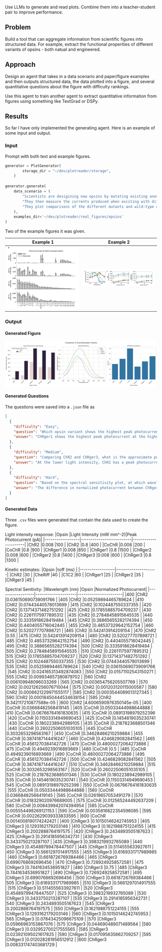 Use LLMs to generate and read plots. Combine them into a teacher-student pair to improve performance.

## Problem

Build a tool that can aggregate information from scientific figures into structured data. For example, extract the functional properities of different variants of opsins - both natual and engineered.

## Approach

Design an agent that takes in a data scenario and paper/figure examples and then outputs structured data, the data plotted into a figure, and several quantitative questions about the figure with difficulty rankings.

Use this agent to train another agent to extract quantitative information from figures using something like TextGrad or DSPy.

## Results

So far I have only implemented the generating agent. Here is an example of some input and output.

### Input

Prompt with both text and example figures.
```Python
generator = PlotGenerator(
        storage_dir = "~/dev/plotreader/storage", 
    )

generator.generate(
    data_scenario = (
        "Scientists are desigining new opsins by mutating existing ones. " +
        "They then measure the currents produced when exciting with different wavelengths of light. " + 
        "They plot comparisons of the different mutants and wild-type as function of these wavelengths."
    ),
    examples_dir='~/dev/plotreader/real_figures/opsins'
)
```

Two of the example figures it was given.

| Example 1 | Example 2|
| -- | -- |
| ![plot](./docs/images/example_figure.png) | ![plot](./docs/images/example_figure_2.png) |



### Output

#### Generated Figure

![plot](./docs/images/opsin_characterization.png)

#### Generated Questions
The questions were saved into a `.json` file as
```JSON
[
  {
    "difficulty": "Easy",
    "question": "Which opsin variant shows the highest peak photocurrent at the higher light intensity (0.8 mW mm^-2)?",
    "answer": "ChRger1 shows the highest peak photocurrent at the higher light intensity, with a value of approximately 1500 pA."
  },
  {
    "difficulty": "Medium",
    "question": "Comparing ChR2 and ChRger3, what is the approximate percentage increase in peak photocurrent at the lower light intensity (8 \u00d7 10^-3 mW mm^-2)?",
    "answer": "At the lower light intensity, ChR2 has a peak photocurrent of about 100 pA, while ChRger3 has a peak photocurrent of about 600 pA. The percentage increase is approximately (600 - 100) / 100 * 100 = 500%. ChRger3 shows a 500% increase in peak photocurrent compared to ChR2 at the lower light intensity."
  },
  {
    "difficulty": "Hard",
    "question": "Based on the spectral sensitivity plot, at which wavelength does the difference in normalized photocurrent between ChRger3 and ChR2 appear to be the greatest, and what is the approximate magnitude of this difference?",
    "answer": "The difference in normalized photocurrent between ChRger3 and ChR2 appears to be greatest at around 480-490 nm. At this point, ChRger3 has a normalized photocurrent of about 0.75, while ChR2 has a normalized photocurrent of about 0.55. The magnitude of the difference is approximately 0.75 - 0.55 = 0.2, or a 20% difference in normalized photocurrent."
  }
]
```

#### Generated Data
Three `.csv` files were generated that contain the data used to create the figure.

Light intensity response:
|Opsin             |Light Intensity (mW mm^-2)|Peak Photocurrent (pA)|
|------------------|--------------------------|----------------------|
|ChR2              |0.008                     |100                   |
|ChR2              |0.8                       |400                   |
|CoChR             |0.008                     |200                   |
|CoChR             |0.8                       |900                   |
|ChRger1           |0.008                     |850                   |
|ChRger1           |0.8                       |1500                  |
|ChRger2           |0.008                     |600                   |
|ChRger2           |0.8                       |1400                  |
|ChRger3           |0.008                     |600                   |
|ChRger3           |0.8                       |1300                  |



Kinetic estimates:
|Opsin             |τoff (ms)            |
|------------------|---------------------|
|ChR2              |30                   |
|CheRiff           |40                   |
|C1C2              |60                   |
|ChRger1           |25                   |
|ChRger2           |35                   |
|ChRger3           |45                   |


Spectral Senitivity:
|Wavelength (nm)   |Opsin                |Normalized Photocurrent|
|------------------|---------------------|-----------------------|
|400               |ChR2                 |0.036150690739091766   |
|405               |ChR2                 |0.05259894465789624    |
|410               |ChR2                 |0.07443440578013699    |
|415               |ChR2                 |0.1024487550337355     |
|420               |ChR2                 |0.13714371482751292    |
|425               |ChR2                 |0.17855885704709237    |
|430               |ChR2                 |0.22611175977895312    |
|435               |ChR2                 |0.27848458915645535    |
|440               |ChR2                 |0.3335918628419484     |
|445               |ChR2                 |0.38865655282174394    |
|450               |ChR2                 |0.4404055716042445     |
|455               |ChR2                 |0.48537329642152754    |
|460               |ChR2                 |0.520277707898721      |
|465               |ChR2                 |0.542413914209154      |
|470               |ChR2                 |0.55                   |
|475               |ChR2                 |0.542413914209154      |
|480               |ChR2                 |0.520277707898721      |
|485               |ChR2                 |0.48537329642152754    |
|490               |ChR2                 |0.4404055716042445     |
|495               |ChR2                 |0.38865655282174394    |
|500               |ChR2                 |0.3335918628419484     |
|505               |ChR2                 |0.27848458915645535    |
|510               |ChR2                 |0.22611175977895312    |
|515               |ChR2                 |0.17855885704709237    |
|520               |ChR2                 |0.13714371482751292    |
|525               |ChR2                 |0.1024487550337355     |
|530               |ChR2                 |0.07443440578013699    |
|535               |ChR2                 |0.05259894465789624    |
|540               |ChR2                 |0.036150690739091766   |
|545               |ChR2                 |0.024165313492874083   |
|550               |ChR2                 |0.01571102543150271    |
|555               |ChR2                 |0.009934657380879702   |
|560               |ChR2                 |0.006109948096033269   |
|565               |ChR2                 |0.003654756205507769   |
|570               |ChR2                 |0.002126256076710044   |
|575               |ChR2                 |0.001203120115000587   |
|580               |ChR2                 |0.0006621229971555117  |
|585               |ChR2                 |0.0003544089013127345  |
|590               |ChR2                 |0.00018450444534638154 |
|595               |ChR2                 |9.342117210877588e-05  |
|600               |ChR2                 |4.6006590976350145e-05 |
|400               |CoChR                |0.03668482568419145    |
|405               |CoChR                |0.05033444988644888    |
|410               |CoChR                |0.06766764161830635    |
|415               |CoChR                |0.08913198979252396    |
|420               |CoChR                |0.11503314949690453    |
|425               |CoChR                |0.1454619035230741     |
|430               |CoChR                |0.1802238942989105     |
|435               |CoChR                |0.2187823688501346     |
|440               |CoChR                |0.26022506051035105    |
|445               |CoChR                |0.3032653298563167     |
|450               |CoChR                |0.34628466210259884    |
|455               |CoChR                |0.3874187144416247     |
|460               |CoChR                |0.4246829082841562     |
|465               |CoChR                |0.4561270384142726     |
|470               |CoChR                |0.48000272064273886    |
|475               |CoChR                |0.4949239016893669     |
|480               |CoChR                |0.5                    |
|485               |CoChR                |0.4949239016893669     |
|490               |CoChR                |0.48000272064273886    |
|495               |CoChR                |0.4561270384142726     |
|500               |CoChR                |0.4246829082841562     |
|505               |CoChR                |0.3874187144416247     |
|510               |CoChR                |0.34628466210259884    |
|515               |CoChR                |0.3032653298563167     |
|520               |CoChR                |0.26022506051035105    |
|525               |CoChR                |0.2187823688501346     |
|530               |CoChR                |0.1802238942989105     |
|535               |CoChR                |0.1454619035230741     |
|540               |CoChR                |0.11503314949690453    |
|545               |CoChR                |0.08913198979252396    |
|550               |CoChR                |0.06766764161830635    |
|555               |CoChR                |0.05033444988644888    |
|560               |CoChR                |0.03668482568419145    |
|565               |CoChR                |0.02619657053491279    |
|570               |CoChR                |0.018329020976689005   |
|575               |CoChR                |0.012565244492637209   |
|580               |CoChR                |0.008439942074394954   |
|585               |CoChR                |0.005554498269121153   |
|590               |CoChR                |0.0035816822354596085  |
|595               |CoChR                |0.0022629039333833595  |
|600               |CoChR                |0.0014008190174242421  |
|400               |ChRger3              |0.10150146242745953    |
|405               |ChRger3              |0.1293162179203146     |
|410               |ChRger3              |0.1621988751224155     |
|415               |ChRger3              |0.2002888764197575     |
|420               |ChRger3              |0.2434893505187623     |
|425               |ChRger3              |0.2914185956342731     |
|430               |ChRger3              |0.3433750213287107     |
|435               |ChRger3              |0.3983219932765089     |
|440               |ChRger3              |0.45489799478447507    |
|445               |ChRger3              |0.5114555633927611     |
|450               |ChRger3              |0.5661297014917555     |
|455               |ChRger3              |0.6169331717989985     |
|460               |ChRger3              |0.6618726769384466     |
|465               |ChRger3              |0.6990768692696456     |
|470               |ChRger3              |0.7269249258572581     |
|475               |ChRger3              |0.7441634536951827     |
|480               |ChRger3              |0.75                   |
|485               |ChRger3              |0.7441634536951827     |
|490               |ChRger3              |0.7269249258572581     |
|495               |ChRger3              |0.6990768692696456     |
|500               |ChRger3              |0.6618726769384466     |
|505               |ChRger3              |0.6169331717989985     |
|510               |ChRger3              |0.5661297014917555     |
|515               |ChRger3              |0.5114555633927611     |
|520               |ChRger3              |0.45489799478447507    |
|525               |ChRger3              |0.3983219932765089     |
|530               |ChRger3              |0.3433750213287107     |
|535               |ChRger3              |0.2914185956342731     |
|540               |ChRger3              |0.2434893505187623     |
|545               |ChRger3              |0.2002888764197575     |
|550               |ChRger3              |0.1621988751224155     |
|555               |ChRger3              |0.1293162179203146     |
|560               |ChRger3              |0.10150146242745953    |
|565               |ChRger3              |0.07843425096675109    |
|570               |ChRger3              |0.05966963153867076    |
|575               |ChRger3              |0.044690489071489564   |
|580               |ChRger3              |0.032952700217555565   |
|585               |ChRger3              |0.023921095021617825   |
|590               |ChRger3              |0.017095635662709257   |
|595               |ChRger3              |0.012028281956512912   |
|600               |ChRger3              |0.008331747403681729   |


